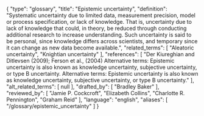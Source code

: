 {
    "type": "glossary",
    "title": "Epistemic uncertainty",
    "definition": "Systematic uncertainty due to limited data, measurement precision, model or process specification, or lack of knowledge. That is, uncertainty due to lack of knowledge that could, in theory, be reduced through conducting additional research to increase understanding. Such uncertainty is said to be personal, since knowledge differs across scientists, and temporary since it can change as new data become available.",
    "related_terms": [
        "Aleatoric uncertainty",
        "Knightian uncertainty"
    ],
    "references": [
        "Der Kiureghian and Ditlevsen (2009); Ferson et al., (2004) Alternative terms: Epistemic uncertainty is also known as knowledge uncertainty, subjective uncertainty, or type B uncertainty. Alternative terms:  Epistemic uncertainty is also known as knowledge uncertainty, subjective uncertainty, or type B uncertainty."
    ],
    "alt_related_terms": [
        null
    ],
    "drafted_by": [
        "Bradley Baker"
    ],
    "reviewed_by": [
        "Jamie P. Cockcroft",
        "Elizabeth Collins",
        "Charlotte R. Pennington",
        "Graham Reid"
    ],
    "language": "english",
    "aliases": [
        "/glossary/epistemic_uncertainty"
    ]
}